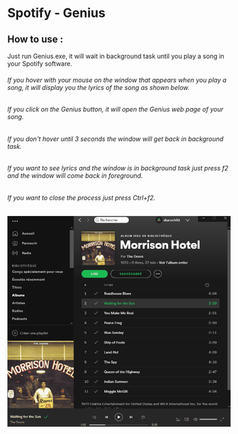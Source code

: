 # Spotify - Genius

## How to use :
Just run Genius.exe, it will wait in background task until you play a song in your Spotify software. 
###### If you hover with your mouse on the window that appears when you play a song, it will display you the lyrics of the song as shown below.
###### If you click on the Genius button, it will open the Genius web page of your song.
###### If you don't hover until 3 seconds the window will get back in background task.
###### If you want to see lyrics and the window is in background task just press f2 and the window will come back in foreground.
###### If you want to close the process just press Ctrl+f2.


![alt text][Demo]

[Demo]: Gif36.gif "Demo"
